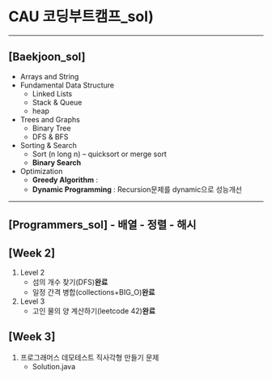 # CAU 코딩부트캠프_sol)
---
[Baekjoon_sol]
---
- Arrays and String
- Fundamental Data Structure
	- Linked Lists
	- Stack & Queue
	- heap
- Trees and Graphs
	- Binary Tree
	- DFS & BFS
- Sorting & Search
	- Sort (n long n) – quicksort or merge sort
	- **Binary Search**
- Optimization
	- **Greedy Algorithm** : 
	- **Dynamic Programming** : Recursion문제를 dynamic으로 성능개선 

---
[Programmers_sol]
	- 배열
	- 정렬
	- 해시
---
[Week 2]
---
1. Level 2
	- 섬의 개수 찾기(DFS)**완료**
	- 일정 간격 병합(collections+BIG_O)**완료**
2. Level 3
	- 고인 물의 양 계산하기(leetcode 42)**완료**

[Week 3]
---
1. 프로그래머스 데모테스트 직사각형 만들기 문제
	- Solution.java

